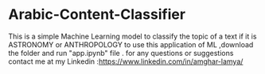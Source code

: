 # Arabic-Content-Classifier
This is a simple Machine Learning model to classify the topic of a text if it is ASTRONOMY or ANTHROPOLOGY
to use this application of ML ,download the folder and run "app.ipynb" file .
for any questions or suggestions contact me at my Linkedin :https://www.linkedin.com/in/amghar-lamya/
